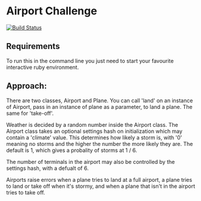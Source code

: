 Airport Challenge
=================

[![Build Status](https://travis-ci.org/joejknowles/airport_challenge.svg?branch=master)](https://travis-ci.org/joejknowles/airport_challenge)

Requirements
------------

To run this in the command line you just need to start your favourite interactive ruby environment.

Approach:
---------

There are two classes, Airport and Plane. You can call 'land' on an instance of Airport, pass in an instance of plane as a parameter, to land a plane. The same for 'take-off'.

Weather is decided by a random number inside the Airport class. The Airport class takes an optional settings hash on initialization which may contain a 'climate' value. This determines how likely a storm is, with '0' meaning no storms and the higher the number the more likely they are. The default is 1, which gives a probality of storms at 1 / 6.

The number of terminals in the airport may also be controlled by the settings hash, with a defualt of 6.

Airports raise errors when a plane tries to land at a full airport, a plane tries to land or take off when it's stormy, and when a plane that isn't in the airport tries to take off.

